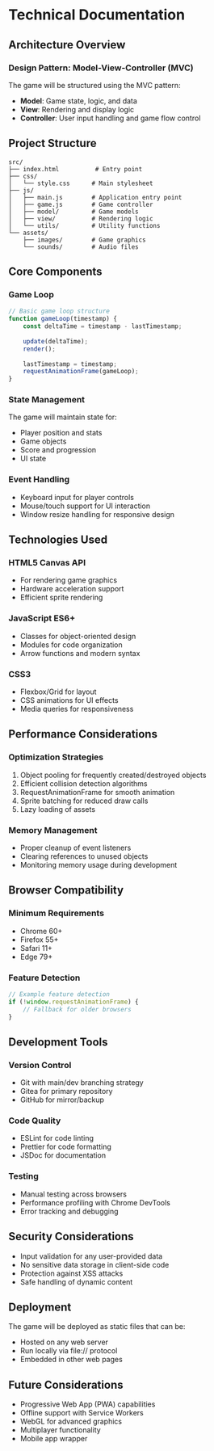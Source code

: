 # Technical Documentation

## Architecture Overview

### Design Pattern: Model-View-Controller (MVC)

The game will be structured using the MVC pattern:

- **Model**: Game state, logic, and data
- **View**: Rendering and display logic
- **Controller**: User input handling and game flow control

## Project Structure

```
src/
├── index.html          # Entry point
├── css/
│   └── style.css      # Main stylesheet
├── js/
│   ├── main.js        # Application entry point
│   ├── game.js        # Game controller
│   ├── model/         # Game models
│   ├── view/          # Rendering logic
│   └── utils/         # Utility functions
└── assets/
    ├── images/        # Game graphics
    └── sounds/        # Audio files
```

## Core Components

### Game Loop

```javascript
// Basic game loop structure
function gameLoop(timestamp) {
    const deltaTime = timestamp - lastTimestamp;
    
    update(deltaTime);
    render();
    
    lastTimestamp = timestamp;
    requestAnimationFrame(gameLoop);
}
```

### State Management

The game will maintain state for:
- Player position and stats
- Game objects
- Score and progression
- UI state

### Event Handling

- Keyboard input for player controls
- Mouse/touch support for UI interaction
- Window resize handling for responsive design

## Technologies Used

### HTML5 Canvas API
- For rendering game graphics
- Hardware acceleration support
- Efficient sprite rendering

### JavaScript ES6+
- Classes for object-oriented design
- Modules for code organization
- Arrow functions and modern syntax

### CSS3
- Flexbox/Grid for layout
- CSS animations for UI effects
- Media queries for responsiveness

## Performance Considerations

### Optimization Strategies
1. Object pooling for frequently created/destroyed objects
2. Efficient collision detection algorithms
3. RequestAnimationFrame for smooth animation
4. Sprite batching for reduced draw calls
5. Lazy loading of assets

### Memory Management
- Proper cleanup of event listeners
- Clearing references to unused objects
- Monitoring memory usage during development

## Browser Compatibility

### Minimum Requirements
- Chrome 60+
- Firefox 55+
- Safari 11+
- Edge 79+

### Feature Detection
```javascript
// Example feature detection
if (!window.requestAnimationFrame) {
    // Fallback for older browsers
}
```

## Development Tools

### Version Control
- Git with main/dev branching strategy
- Gitea for primary repository
- GitHub for mirror/backup

### Code Quality
- ESLint for code linting
- Prettier for code formatting
- JSDoc for documentation

### Testing
- Manual testing across browsers
- Performance profiling with Chrome DevTools
- Error tracking and debugging

## Security Considerations

- Input validation for any user-provided data
- No sensitive data storage in client-side code
- Protection against XSS attacks
- Safe handling of dynamic content

## Deployment

The game will be deployed as static files that can be:
- Hosted on any web server
- Run locally via file:// protocol
- Embedded in other web pages

## Future Considerations

- Progressive Web App (PWA) capabilities
- Offline support with Service Workers
- WebGL for advanced graphics
- Multiplayer functionality
- Mobile app wrapper
